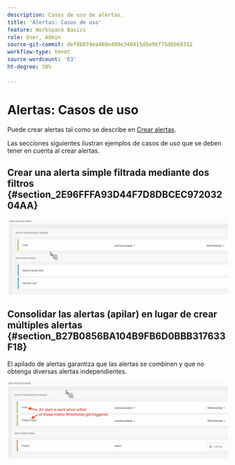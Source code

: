 ```yaml
---
description: Casos de uso de alertas.
title: 'Alertas: Casos de uso'
feature: Workspace Basics
role: User, Admin
source-git-commit: def8b074ea468e409e340415d5e96f75d6b69312
workflow-type: tm+mt
source-wordcount: '63'
ht-degree: 38%

---
```


# Alertas: Casos de uso

Puede crear alertas tal como se describe en [Crear alertas](/help/components/c-intelligent-alerts/alert-builder.md).

Las secciones siguientes ilustran ejemplos de casos de uso que se deben tener en cuenta al crear alertas.

## Crear una alerta simple filtrada mediante dos filtros {#section_2E96FFFA93D44F7D8DBCEC97203204AA}

<!-- 

Update screenshots for better readability.

 -->

![](assets/alerts_example1.png)



## Consolidar las alertas (apilar) en lugar de crear múltiples alertas {#section_B27B0856BA104B9FB6D0BBB317633F18}

El apilado de alertas garantiza que las alertas se combinen y que no obtenga diversas alertas independientes.

![](assets/alerts_example2.png)

